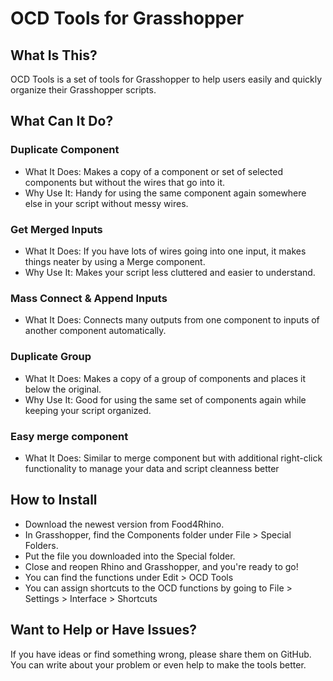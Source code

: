 # OCD Tools for Grasshopper
## What Is This?
OCD Tools is a set of tools for Grasshopper to help users easily and quickly organize their Grasshopper scripts.
## What Can It Do?
### Duplicate Component
- What It Does: Makes a copy of a component or set of selected components but without the wires that go into it.
- Why Use It: Handy for using the same component again somewhere else in your script without messy wires.
### Get Merged Inputs
- What It Does: If you have lots of wires going into one input, it makes things neater by using a Merge component.
- Why Use It: Makes your script less cluttered and easier to understand.
### Mass Connect & Append Inputs
- What It Does: Connects many outputs from one component to inputs of another component automatically.
### Duplicate Group
- What It Does: Makes a copy of a group of components and places it below the original.
- Why Use It: Good for using the same set of components again while keeping your script organized.
### Easy merge component
- What It Does: Similar to merge component but with additional right-click functionality to manage your data and script cleanness better
## How to Install
- Download the newest version from Food4Rhino.
- In Grasshopper, find the Components folder under File > Special Folders.
- Put the file you downloaded into the Special folder.
- Close and reopen Rhino and Grasshopper, and you're ready to go!
- You can find the functions under Edit > OCD Tools
- You can assign shortcuts to the OCD functions by going to File > Settings > Interface > Shortcuts

## Want to Help or Have Issues?
If you have ideas or find something wrong, please share them on GitHub. You can write about your problem or even help to make the tools better.
